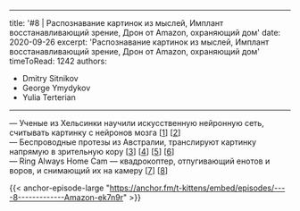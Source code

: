 
---
title: '#8 | Распознавание картинок из мыслей, Имплант восстанавливающий зрение, Дрон от Amazon, охраняющий дом'
date: 2020-09-26
excerpt: 'Распознавание картинок из мыслей, Имплант восстанавливающий зрение, Дрон от Amazon, охраняющий дом'
timeToRead: 1242
authors:
  - Dmitry Sitnikov
  - George Ymydykov
  - Yulia Terterian
---

— Ученые из Хельсинки научили искусственную нейронную сеть, считывать картинку с нейронов мозга [[1](https://neurosciencenews.com/thought-image-ai-17058/)] [[2](https://www.nature.com/articles/s41598-020-71287-1)]<br/>
— Беспроводные протезы из Австралии, транслируют картинку напрямую в зрительную кору [[3](https://mondestuff.com/til/doctors-are-preparing-to-implant-the-worlds-first-human-bionic-eye/)] [[4](https://www.monash.edu/bioniceye/technology)] [[5](http://150.162.46.34:8080/embc-2015/papers/02640713.pdf)] [[6](https://neuralink.com/approach/)]<br/>
— Ring Always Home Cam — квадрокоптер, отпугивающий енотов и воров, и снимающий их на камеру [[7](https://www.wired.com/story/ring-always-home-cam/)] [[8](https://mashable.com/article/amazon-ring-ai-privacy-videos/)]

{{< anchor-episode-large "https://anchor.fm/t-kittens/embed/episodes/----8-------------Amazon-ek7n9r" >}}
